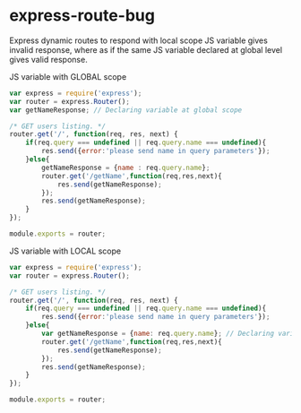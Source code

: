 # express-route-bug

Express dynamic routes to respond with local scope JS variable gives invalid response, where as if the same JS variable declared at global level gives valid response.

JS variable with GLOBAL scope

```javascript
var express = require('express');
var router = express.Router();
var getNameResponse; // Declaring variable at global scope

/* GET users listing. */
router.get('/', function(req, res, next) {
	if(req.query === undefined || req.query.name === undefined){
		res.send({error:'please send name in query parameters'});
	}else{
		getNameResponse = {name : req.query.name};
		router.get('/getName',function(req,res,next){
			res.send(getNameResponse);
		});
		res.send(getNameResponse);
	}
});

module.exports = router;
```

JS variable with LOCAL scope

```javascript
var express = require('express');
var router = express.Router();

/* GET users listing. */
router.get('/', function(req, res, next) {
	if(req.query === undefined || req.query.name === undefined){
		res.send({error:'please send name in query parameters'});
	}else{
		var getNameResponse = {name: req.query.name}; // Declaring variable at local scope
		router.get('/getName',function(req,res,next){
			res.send(getNameResponse);
		});
		res.send(getNameResponse);
	}
});

module.exports = router;
```
